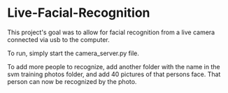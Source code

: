 Live-Facial-Recognition
==========================

This project's goal was to allow for facial recognition from a live camera connected via usb to the computer.

To run, simply start the camera_server.py file.

To add more people to recognize, add another folder with the name in the svm training photos folder, and add 40 pictures of that persons face. That person can now be recognized by the photo.
